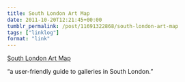 ```yaml
---
title: South London Art Map
date: 2011-10-20T12:21:45+00:00
tumblr_permalink: /post/11691322868/south-london-art-map
tags: ["linklog"]
format: "link"
---
```


[South London Art Map][1]

&ldquo;a user-friendly guide to galleries in South London.&rdquo;

[1]: http://www.southlondonartmap.com/
